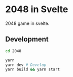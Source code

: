 # 2048 in Svelte

2048 game in svelte.

## Development
```bash
cd 2048

yarn
yarn dev # Develop
yarn build && yarn start
```
